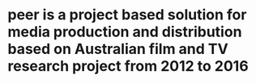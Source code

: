 # peer is a project based solution for media production and distribution based on Australian film and TV research project from 2012 to 2016
